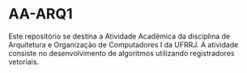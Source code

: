# AA-ARQ1

Este repositório se destina a Atividade Acadêmica da disciplina de Arquitetura e Organização de Computadores I da UFRRJ. A atividade consiste no desenvolvimento de algoritmos utilizando registradores vetoriais. 
